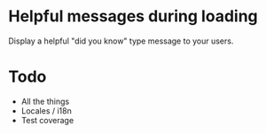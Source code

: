Helpful messages during loading
======================

Display a helpful "did you know" type message to your users.

Todo
====
* All the things
* Locales / i18n
* Test coverage
